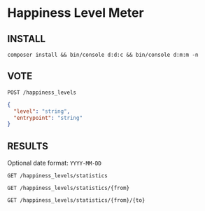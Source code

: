 Happiness Level Meter
=====================

INSTALL
-------
`composer install && bin/console d:d:c && bin/console d:m:m -n`


VOTE
----

`POST /happiness_levels`

```json
{
  "level": "string",
  "entrypoint": "string"
}
```

RESULTS
-------
Optional date format: `YYYY-MM-DD`

`GET /happiness_levels/statistics`

`GET /happiness_levels/statistics/{from}`

`GET /happiness_levels/statistics/{from}/{to}`